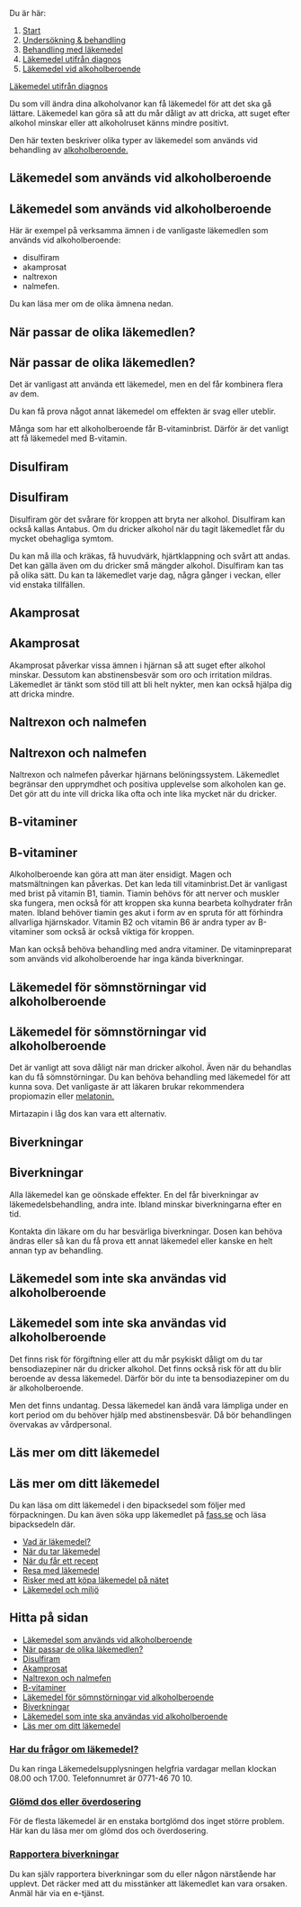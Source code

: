 Du är här:

1.  [Start](https://www.1177.se/)
2.  [Undersökning & behandling](https://www.1177.se/undersokning-behandling/)
3.  [Behandling med läkemedel](https://www.1177.se/undersokning-behandling/behandling-med-lakemedel/)
4.  [Läkemedel utifrån diagnos](https://www.1177.se/undersokning-behandling/behandling-med-lakemedel/lakemedel-utifran-diagnos/)
5.  [Läkemedel vid alkoholberoende](https://www.1177.se/undersokning-behandling/behandling-med-lakemedel/lakemedel-utifran-diagnos/lakemedel-vid-alkoholberoende/)

[Läkemedel utifrån diagnos](https://www.1177.se/undersokning-behandling/behandling-med-lakemedel/lakemedel-utifran-diagnos/)

Du som vill ändra dina alkoholvanor kan få läkemedel för att det ska gå lättare. Läkemedel kan göra så att du mår dåligt av att dricka, att suget efter alkohol minskar eller att alkoholruset känns mindre positivt.

Den här texten beskriver olika typer av läkemedel som används vid behandling av [alkoholberoende.](https://www.1177.se/sjukdomar--besvar/beroende-och-skadligt-bruk/alkoholberoende/)

Läkemedel som används vid alkoholberoende
-----------------------------------------

Läkemedel som används vid alkoholberoende
-----------------------------------------

Här är exempel på verksamma ämnen i de vanligaste läkemedlen som används vid alkoholberoende:

*   disulfiram
*   akamprosat
*   naltrexon
*   nalmefen.

Du kan läsa mer om de olika ämnena nedan.

När passar de olika läkemedlen?
-------------------------------

När passar de olika läkemedlen?
-------------------------------

Det är vanligast att använda ett läkemedel, men en del får kombinera flera av dem.

Du kan få prova något annat läkemedel om effekten är svag eller uteblir.

Många som har ett alkoholberoende får B-vitaminbrist. Därför är det vanligt att få läkemedel med B-vitamin.

Disulfiram
----------

Disulfiram
----------

Disulfiram gör det svårare för kroppen att bryta ner alkohol. Disulfiram kan också kallas Antabus. Om du dricker alkohol när du tagit läkemedlet får du mycket obehagliga symtom.

Du kan må illa och kräkas, få huvudvärk, hjärtklappning och svårt att andas. Det kan gälla även om du dricker små mängder alkohol. Disulfiram kan tas på olika sätt. Du kan ta läkemedlet varje dag, några gånger i veckan, eller vid enstaka tillfällen.

Akamprosat
----------

Akamprosat
----------

Akamprosat påverkar vissa ämnen i hjärnan så att suget efter alkohol minskar. Dessutom kan abstinensbesvär som oro och irritation mildras. Läkemedlet är tänkt som stöd till att bli helt nykter, men kan också hjälpa dig att dricka mindre.

Naltrexon och nalmefen
----------------------

Naltrexon och nalmefen
----------------------

Naltrexon och nalmefen påverkar hjärnans belöningssystem. Läkemedlet begränsar den upprymdhet och positiva upplevelse som alkoholen kan ge. Det gör att du inte vill dricka lika ofta och inte lika mycket när du dricker.

B-vitaminer
-----------

B-vitaminer
-----------

Alkoholberoende kan göra att man äter ensidigt. Magen och matsmältningen kan påverkas. Det kan leda till vitaminbrist.Det är vanligast med brist på vitamin B1, tiamin. Tiamin behövs för att nerver och muskler ska fungera, men också för att kroppen ska kunna bearbeta kolhydrater från maten. Ibland behöver tiamin ges akut i form av en spruta för att förhindra allvarliga hjärnskador. Vitamin B2 och vitamin B6 är andra typer av B-vitaminer som också är också viktiga för kroppen.

Man kan också behöva behandling med andra vitaminer. De vitaminpreparat som används vid alkoholberoende har inga kända biverkningar.

Läkemedel för sömnstörningar vid alkoholberoende
------------------------------------------------

Läkemedel för sömnstörningar vid alkoholberoende
------------------------------------------------

Det är vanligt att sova dåligt när man dricker alkohol. Även när du behandlas kan du få sömnstörningar. Du kan behöva behandling med läkemedel för att kunna sova. Det vanligaste är att läkaren brukar rekommendera propiomazin eller [melatonin.](https://www.1177.se/undersokning-behandling/behandling-med-lakemedel/lakemedel-utifran-diagnos/lakemedel-vid-somnsvarigheter/)

Mirtazapin i låg dos kan vara ett alternativ.

Biverkningar
------------

Biverkningar
------------

Alla läkemedel kan ge oönskade effekter. En del får biverkningar av läkemedelsbehandling, andra inte. Ibland minskar biverkningarna efter en tid.

Kontakta din läkare om du har besvärliga biverkningar. Dosen kan behöva ändras eller så kan du få prova ett annat läkemedel eller kanske en helt annan typ av behandling.

Läkemedel som inte ska användas vid alkoholberoende
---------------------------------------------------

Läkemedel som inte ska användas vid alkoholberoende
---------------------------------------------------

Det finns risk för förgiftning eller att du mår psykiskt dåligt om du tar bensodiazepiner när du dricker alkohol. Det finns också risk för att du blir beroende av dessa läkemedel. Därför bör du inte ta bensodiazepiner om du är alkoholberoende.

Men det finns undantag. Dessa läkemedel kan ändå vara lämpliga under en kort period om du behöver hjälp med abstinensbesvär. Då bör behandlingen övervakas av vårdpersonal.

Läs mer om ditt läkemedel
-------------------------

Läs mer om ditt läkemedel
-------------------------

Du kan läsa om ditt läkemedel i den bipacksedel som följer med förpackningen. Du kan även söka upp läkemedlet på [fass.se](https://www.1177.se/lankbiblioteket/nationella-lankar/f/fass-allmanhet/fass/ "Fass.se") och läsa bipacksedeln där.

*   [Vad är läkemedel?](https://www.1177.se/undersokning-behandling/behandling-med-lakemedel/om-lakemedel/vad-ar-lakemedel/)
*   [När du tar läkemedel](https://www.1177.se/undersokning-behandling/behandling-med-lakemedel/rad-om-lakemedel/nar-du-tar-lakemedel/)
*   [När du får ett recept](https://www.1177.se/undersokning-behandling/behandling-med-lakemedel/att-fa-recept-och-att-kopa-lakemedel/nar-du-far-ett-recept/)
*   [Resa med läkemedel](https://www.1177.se/undersokning-behandling/behandling-med-lakemedel/rad-om-lakemedel/resa-med-lakemedel/)
*   [Risker med att köpa läkemedel på nätet](https://www.1177.se/undersokning-behandling/behandling-med-lakemedel/att-fa-recept-och-att-kopa-lakemedel/att-kopa-lakemedel-pa-natet/)
*   [Läkemedel och miljö](https://www.1177.se/undersokning-behandling/behandling-med-lakemedel/om-lakemedel/lakemedel-och-miljo/)

Hitta på sidan
--------------

*   [Läkemedel som används vid alkoholberoende](https://www.1177.se/undersokning-behandling/behandling-med-lakemedel/lakemedel-utifran-diagnos/lakemedel-vid-alkoholberoende/#section-21183)
*   [När passar de olika läkemedlen?](https://www.1177.se/undersokning-behandling/behandling-med-lakemedel/lakemedel-utifran-diagnos/lakemedel-vid-alkoholberoende/#section-107682)
*   [Disulfiram](https://www.1177.se/undersokning-behandling/behandling-med-lakemedel/lakemedel-utifran-diagnos/lakemedel-vid-alkoholberoende/#section-21184)
*   [Akamprosat](https://www.1177.se/undersokning-behandling/behandling-med-lakemedel/lakemedel-utifran-diagnos/lakemedel-vid-alkoholberoende/#section-21185)
*   [Naltrexon och nalmefen](https://www.1177.se/undersokning-behandling/behandling-med-lakemedel/lakemedel-utifran-diagnos/lakemedel-vid-alkoholberoende/#section-107706)
*   [B-vitaminer](https://www.1177.se/undersokning-behandling/behandling-med-lakemedel/lakemedel-utifran-diagnos/lakemedel-vid-alkoholberoende/#section-21187)
*   [Läkemedel för sömnstörningar vid alkoholberoende](https://www.1177.se/undersokning-behandling/behandling-med-lakemedel/lakemedel-utifran-diagnos/lakemedel-vid-alkoholberoende/#section-21190)
*   [Biverkningar](https://www.1177.se/undersokning-behandling/behandling-med-lakemedel/lakemedel-utifran-diagnos/lakemedel-vid-alkoholberoende/#section-107685)
*   [Läkemedel som inte ska användas vid alkoholberoende](https://www.1177.se/undersokning-behandling/behandling-med-lakemedel/lakemedel-utifran-diagnos/lakemedel-vid-alkoholberoende/#section-21191)
*   [Läs mer om ditt läkemedel](https://www.1177.se/undersokning-behandling/behandling-med-lakemedel/lakemedel-utifran-diagnos/lakemedel-vid-alkoholberoende/#section-90896)

### [Har du frågor om läkemedel?](https://www.1177.se/lankbiblioteket/nationella-lankar/l/lakemedelsverket/lakemedelsverket---lakemedelsupplysningen/)

Du kan ringa Läkemedelsupplysningen helgfria vardagar mellan klockan 08.00 och 17.00. Telefonnumret är 0771-46 70 10.

### [Glömd dos eller överdosering](https://www.1177.se/lankbiblioteket/nationella-lankar/l/lakemedelsverket/lakemedelsverket---glomd-dos/)

För de flesta läkemedel är en enstaka bortglömd dos inget större problem. Här kan du läsa mer om glömd dos och överdosering.

### [Rapportera biverkningar](https://www.1177.se/lankbiblioteket/nationella-lankar/l/lakemedelsverket/lakemedelsverket---rapportera-biverkningar/)

Du kan själv rapportera biverkningar som du eller någon närstående har upplevt. Det räcker med att du misstänker att läkemedlet kan vara orsaken. Anmäl här via en e-tjänst.